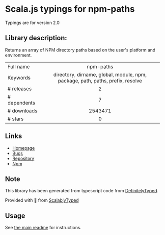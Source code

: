 
# Scala.js typings for npm-paths

Typings are for version 2.0

## Library description:
Returns an array of NPM directory paths based on the user's platform and environment.

|                    |                 |
| ------------------ | :-------------: |
| Full name          | npm-paths |
| Keywords           | directory, dirname, global, module, npm, package, path, paths, prefix, resolve |
| # releases         | 2 |
| # dependents       | 7 |
| # downloads        | 2543471 |
| # stars            | 0 |

## Links
- [Homepage](https://github.com/jonschlinkert/npm-paths)
- [Bugs](https://github.com/jonschlinkert/npm-paths/issues)
- [Repository](https://github.com/jonschlinkert/npm-paths)
- [Npm](https://www.npmjs.com/package/npm-paths)
    


## Note
This library has been generated from typescript code from [DefinitelyTyped](https://definitelytyped.org).

Provided with :purple_heart: from [ScalablyTyped](https://github.com/oyvindberg/ScalablyTyped)

## Usage
See [the main readme](../../readme.md) for instructions.



